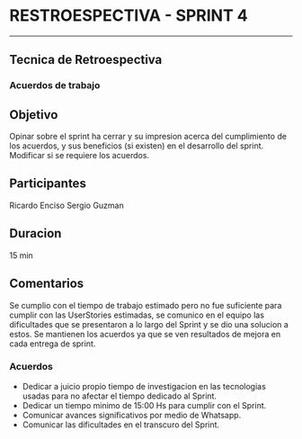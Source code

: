 
# RESTROESPECTIVA - SPRINT 4
***

## Tecnica de Retroespectiva

### Acuerdos de trabajo

## Objetivo

Opinar sobre el sprint ha cerrar y su impresion acerca del cumplimiento de los acuerdos,
y sus beneficios (si existen) en el desarrollo del sprint. Modificar si se requiere los 
acuerdos.

## Participantes

Ricardo Enciso
Sergio Guzman

## Duracion

15 min

## Comentarios

Se cumplio con el tiempo de trabajo estimado pero no fue suficiente para cumplir con las UserStories estimadas, se comunico en el equipo las dificultades que se presentaron a lo largo del Sprint y se dio una solucion a estos. Se mantienen los acuerdos ya que se ven resultados de mejora en cada entrega de sprint.

### Acuerdos

- Dedicar a juicio propio tiempo de investigacion  en las tecnologias usadas para no afectar el tiempo dedicado al Sprint. 
- Dedicar un tiempo minimo de 15:00 Hs para cumplir con el Sprint. 
- Comunicar avances significativos por medio de Whatsapp.
- Comunicar las dificultades en el transcuro del Sprint. 
 



